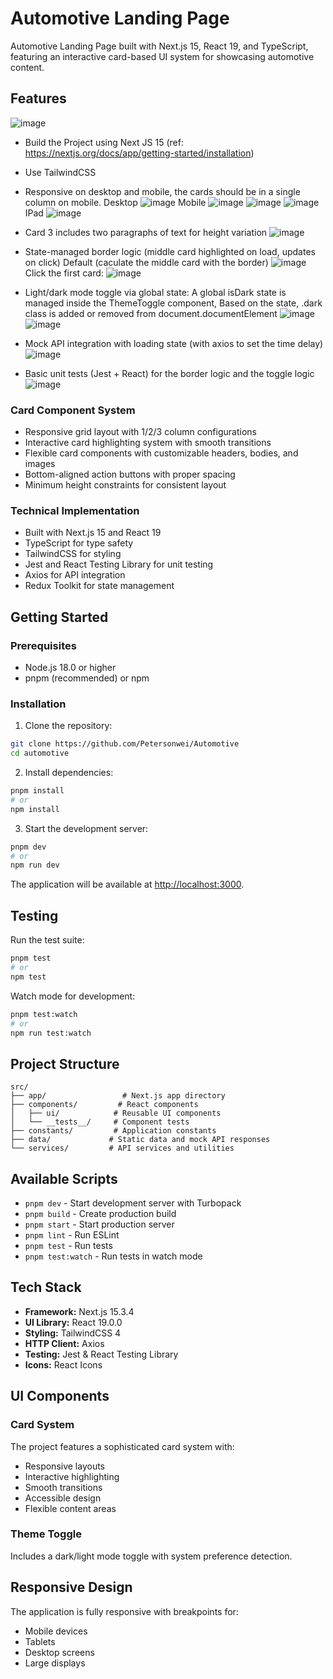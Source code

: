 # Automotive Landing Page

Automotive Landing Page built with Next.js 15, React 19, and TypeScript, featuring an interactive card-based UI system for showcasing automotive content.

##  Features

![image](https://github.com/user-attachments/assets/e9fd8f9e-a83d-4e71-8708-fddb553c3eb6)

- Build the Project using Next JS 15 (ref: https://nextjs.org/docs/app/getting-started/installation)

- Use TailwindCSS

- Responsive on desktop and mobile, the cards should be in a single column on mobile.
  Desktop
![image](https://github.com/user-attachments/assets/4253093f-5a65-4c2b-89e8-f4f425db62a4)
  Mobile
![image](https://github.com/user-attachments/assets/912f0785-67f1-4c9e-842a-ebbd542d99ad)
![image](https://github.com/user-attachments/assets/a2cea080-7d80-48fc-99d5-8a053735a4ae)
![image](https://github.com/user-attachments/assets/057eb49a-a278-4298-8539-c9cbba2287bd)
  IPad
![image](https://github.com/user-attachments/assets/cb46f50a-21b2-4a14-a6b0-ad6b575d91ad)

- Card 3 includes two paragraphs of text for height variation
![image](https://github.com/user-attachments/assets/c4c825c4-86ba-4135-9d41-6353c9ae88d5)

- State-managed border logic (middle card highlighted on load, updates on click)
Default (caculate the middle card with the border)
![image](https://github.com/user-attachments/assets/a99fd024-2680-48d7-a2b0-339331d1a511)
Click the first card:
![image](https://github.com/user-attachments/assets/6900f633-ed60-4d76-8882-a33a56260926)

- Light/dark mode toggle via global state: A global isDark state is managed inside the ThemeToggle component, Based on the state, .dark class is added or removed from document.documentElement
![image](https://github.com/user-attachments/assets/9eca1380-c949-4dae-8a25-8e64f6de9377)
![image](https://github.com/user-attachments/assets/ffe7d106-e025-451a-9453-68b160c2866b)

- Mock API integration with loading state (with axios to set the time delay)
![image](https://github.com/user-attachments/assets/6147e2ae-8d88-4924-972d-ab05128ab34d)

- Basic unit tests (Jest + React) for the border logic and the toggle logic
![image](https://github.com/user-attachments/assets/16836dcc-4d2b-4f97-9ba8-184421b17b53)

### Card Component System
- Responsive grid layout with 1/2/3 column configurations
- Interactive card highlighting system with smooth transitions
- Flexible card components with customizable headers, bodies, and images
- Bottom-aligned action buttons with proper spacing
- Minimum height constraints for consistent layout

### Technical Implementation
- Built with Next.js 15 and React 19
- TypeScript for type safety
- TailwindCSS for styling
- Jest and React Testing Library for unit testing
- Axios for API integration
- Redux Toolkit for state management

## Getting Started

### Prerequisites
- Node.js 18.0 or higher
- pnpm (recommended) or npm

### Installation

1. Clone the repository:
```bash
git clone https://github.com/Petersonwei/Automotive
cd automotive
```

2. Install dependencies:
```bash
pnpm install
# or
npm install
```

3. Start the development server:
```bash
pnpm dev
# or
npm run dev
```

The application will be available at [http://localhost:3000](http://localhost:3000).

## Testing

Run the test suite:
```bash
pnpm test
# or
npm test
```

Watch mode for development:
```bash
pnpm test:watch
# or
npm run test:watch
```

## Project Structure

```
src/
├── app/                 # Next.js app directory
├── components/         # React components
│   ├── ui/            # Reusable UI components
│   └── __tests__/     # Component tests
├── constants/         # Application constants
├── data/             # Static data and mock API responses
└── services/         # API services and utilities
```

## Available Scripts

- `pnpm dev` - Start development server with Turbopack
- `pnpm build` - Create production build
- `pnpm start` - Start production server
- `pnpm lint` - Run ESLint
- `pnpm test` - Run tests
- `pnpm test:watch` - Run tests in watch mode

## Tech Stack

- **Framework:** Next.js 15.3.4
- **UI Library:** React 19.0.0
- **Styling:** TailwindCSS 4
- **HTTP Client:** Axios
- **Testing:** Jest & React Testing Library
- **Icons:** React Icons

## UI Components

### Card System
The project features a sophisticated card system with:
- Responsive layouts
- Interactive highlighting
- Smooth transitions
- Accessible design
- Flexible content areas

### Theme Toggle
Includes a dark/light mode toggle with system preference detection.

## Responsive Design

The application is fully responsive with breakpoints for:
- Mobile devices
- Tablets
- Desktop screens
- Large displays



